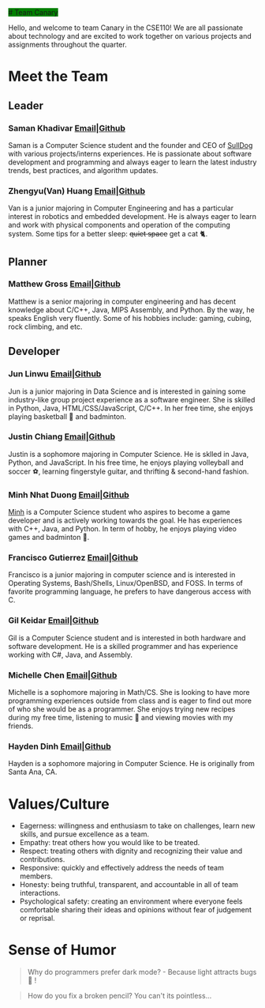 <span style="background-color:green">
# Team Canary

Hello, and welcome to team Canary in the CSE110! We are all passionate about technology and are excited to work together on various projects and assignments throughout the quarter.

# Meet the Team

## Leader

### Saman Khadivar [Email](mailto:skhadivar@ucsd.edu)|[Github](https://github.com/Samdopika) 

Saman is a Computer Science student and the founder and CEO of [SullDog](https://www.sulldog.com/) with various projects/interns experiences. He is passionate about software development and programming and always eager to learn the latest industry trends, best practices, and algorithm updates.

### Zhengyu(Van) Huang [Email](mailto:zhh013@ucsd.edu)|[Github](https://github.com/vanvansan) 
Van is a junior majoring in Computer Engineering and has a particular interest in robotics and embedded development. He is always eager to learn and work with physical components and operation of the computing system. Some tips for a better sleep: ~~quiet space~~ get a cat :cat2:.

## Planner

### Matthew Gross [Email](mailto:magross@ucsd.edu)|[Github](https://github.com/maarongross) 
Matthew is a senior majoring in computer engineering and has decent knowledge about C/C++, Java, MIPS Assembly, and Python. By the way, he speaks English very fluently. Some of his hobbies include: gaming, cubing, rock climbing, and etc.

## Developer

### Jun Linwu [Email](mailto:julinwu@ucsd.edu)|[Github](https://github.com/fillna) 
Jun is a junior majoring in Data Science and is interested in gaining some industry-like group project experience as a software engineer. She is skilled in Python, Java, HTML/CSS/JavaScript, C/C++. In her free time, she enjoys playing basketball :basketball: and badminton.

### Justin Chiang [Email](mailto:j2chiang@ucsd.edu)|[Github](https://github.com/justin-chiang) 
Justin is a sophomore majoring in Computer Science. He is sklled in Java, Python, and JavaScript. In his free time, he enjoys playing volleyball and soccer :soccer:, learning fingerstyle guitar, and thrifting & second-hand fashion.

### Minh Nhat Duong [Email](mailto:m7duong@ucsd.edu)|[Github](https://github.com/minhnhat1901) 
[Minh](https://github.com/m7duong) is a Computer Science student who aspires to become a game developer and is actively working towards the goal. He has experiences with C++, Java, and Python. In term of hobby, he enjoys playing video games and badminton :cherry_blossom:.

### Francisco Gutierrez [Email](mailto:ffgutierrez@ucsd.edu)|[Github](https://github.com/IllusiveAldebaran) 
Francisco is a junior majoring in computer science and is interested in Operating Systems, Bash/Shells, Linux/OpenBSD, and FOSS. In terms of favorite programming language, he prefers to have dangerous access with C.

### Gil Keidar [Email](mailto:gkeidar@ucsd.edu)|[Github](https://github.com/gilkeidar) 
Gil is a Computer Science student and is interested in both hardware and software development. He is a skilled programmer and has experience working with C#, Java, and Assembly.

### Michelle Chen [Email](mailto:mic019@ucsd.edu)|[Github](https://github.com/Mchellei) 
Michelle is a sophomore majoring in Math/CS. She is looking to have more programming experiences outside from class and is eager to find out more of who she would be as a programmer. She enjoys trying new recipes during my free time, listening to music :musical_note: and viewing movies with my friends. 

### Hayden Dinh [Email](mailto:hpdinh@ucsd.edu)|[Github](https://github.com/hpdinh) 
Hayden is a sophomore majoring in Computer Science. He is originally from Santa Ana, CA.


# Values/Culture
- Eagerness: willingness and enthusiasm to take on challenges, learn new skills, and pursue excellence as a team.
- Empathy: treat others how you would like to be treated.
- Respect: treating others with dignity and recognizing their value and contributions.
- Responsive: quickly and effectively address the needs of team members.
- Honesty: being truthful, transparent, and accountable in all of team interactions.
- Psychological safety: creating an environment where everyone feels comfortable sharing their ideas and opinions without fear of judgement or reprisal.

# Sense of Humor
> Why do programmers prefer dark mode? - Because light attracts bugs :bug: ! 

> How do you fix a broken pencil? You can't its pointless...
